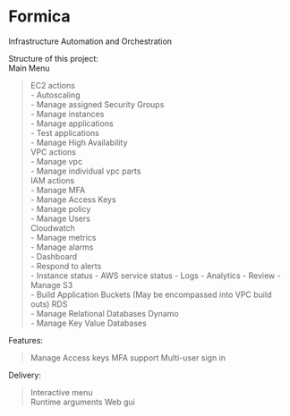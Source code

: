# Formica  
Infrastructure Automation and Orchestration  

Structure of this project:  
Main Menu  
> EC2 actions  
	- Autoscaling  
	- Manage assigned Security Groups  
	- Manage instances  
	- Manage applications  
	- Test applications  
	- Manage High Availability  
> VPC actions  
	- Manage vpc  
	- Manage individual vpc parts  
> IAM actions  
	- Manage MFA  
	- Manage Access Keys  
	- Manage policy  
	- Manage Users  
> Cloudwatch  
	- Manage metrics  
	- Manage alarms  
	- Dashboard  
		- Respond to alerts  
		- Instance status
		- AWS service status
		- Logs
			- Analytics
			- Review
			- Manage
> S3  
	- Build Application Buckets (May be encompassed into VPC build outs)
> RDS  
	- Manage Relational Databases
> Dynamo  
	- Manage Key Value Databases

Features:
> Manage Access keys
> MFA support
> Multi-user sign in

Delivery:  
> Interactive menu  
> Runtime arguments
> Web gui
